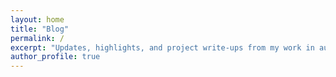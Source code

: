 ```yaml
---
layout: home
title: "Blog"
permalink: /
excerpt: "Updates, highlights, and project write-ups from my work in autonomy, perception, and robotics."
author_profile: true
---
```

